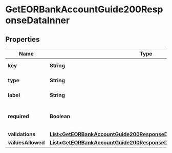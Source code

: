 

# GetEORBankAccountGuide200ResponseDataInner


## Properties

| Name | Type | Description | Notes |
|------------ | ------------- | ------------- | -------------|
|**key** | **String** | The key of the field. |  |
|**type** | **String** | Type of the field |  [optional] |
|**label** | **String** | Label for this field. |  [optional] |
|**required** | **Boolean** | Whether the field is required or not. |  |
|**validations** | [**List&lt;GetEORBankAccountGuide200ResponseDataInnerValidationsInner&gt;**](GetEORBankAccountGuide200ResponseDataInnerValidationsInner.md) |  |  [optional] |
|**valuesAllowed** | [**List&lt;GetEORBankAccountGuide200ResponseDataInnerValuesAllowedInner&gt;**](GetEORBankAccountGuide200ResponseDataInnerValuesAllowedInner.md) |  |  [optional] |



